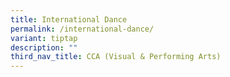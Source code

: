 ```yaml
---
title: International Dance
permalink: /international-dance/
variant: tiptap
description: ""
third_nav_title: CCA (Visual & Performing Arts)
---
```

